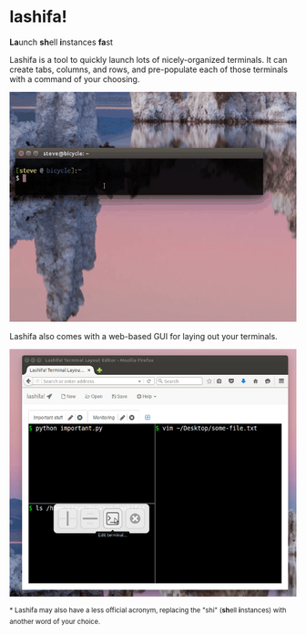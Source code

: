lashifa!
========

 **La**unch **sh**ell **i**nstances **fa**st

Lashifa is a tool to quickly launch lots of nicely-organized terminals. It can create tabs, columns, and rows, and pre-populate each of those terminals with a command of your choosing.

![Screenshot](https://github.com/sjlevine/lashifa/blob/master/media/lashifa.gif?raw=true)

Lashifa also comes with a web-based GUI for laying out your terminals.

![Screenshot](https://github.com/sjlevine/lashifa/blob/master/media/lashifa_gui.jpg?raw=true)

<sup>\* Lashifa may also have a less official acronym, replacing the "shi" (**sh**ell **i**nstances) with another word of your choice.</sup>
